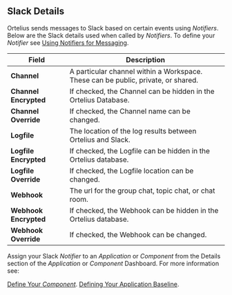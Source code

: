 ## Slack Details

Ortelius sends messages to Slack based on certain events using _Notifiers_. Below are the Slack details used when called by _Notifiers_.  To define your _Notifier_ see [Using Notifiers for Messaging](/userguide/customizations/2-define-notifiers/).

| Field | Description |
| --- | --- |
|**Channel**|  A particular channel within a Workspace. These can be public, private, or shared.|
|**Channel Encrypted** | If checked, the Channel can be hidden in the Ortelius Database.|
|**Channel Override** | If checked, the Channel name can be changed.|
|**Logfile**| The location of the log results between Ortelius and Slack.|
|**Logfile Encrypted**| If checked, the Logfile can be hidden in the Ortelius database. |
|**Logfile Override**| If checked, the Logfile location can be changed. |
|**Webhook** |The url for the group chat, topic chat, or chat room.|
|**Webhook Encrypted**| If checked, the Webhook can be hidden in the Ortelius database. |
|**Webhook Override**| If checked, the Webhook can be changed. |

Assign your Slack _Notifier_ to an _Application_ or _Component_ from the Details section of the _Application_ or _Component_ Dashboard. For more information see:

[Define Your _Component_](/userguide/publishing-components/2-define-components/).
[Defining Your Application Baseline](/userguide/packaging-applications/2-defining-applications/).

